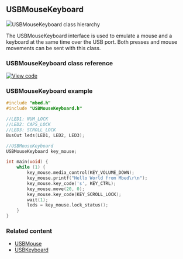 ## USBMouseKeyboard

<span class="images">![](https://os.mbed.com/docs/v5.9/feature-hal-spec-usb-device-doxy/class_u_s_b_mouse_keyboard.png)<span>USBMouseKeyboard class hierarchy</span></span>

The USBMouseKeyboard interface is used to emulate a mouse and a keyboard at the same time over the USB port. Both presses and mouse movements can be sent with this class.

### USBMouseKeyboard class reference

[![View code](https://www.mbed.com/embed/?type=library)](https://os.mbed.com/docs/v5.9/feature-hal-spec-usb-device-doxy/class_u_s_b_mouse_keyboard.html)

### USBMouseKeyboard example

```C++
#include "mbed.h"
#include "USBMouseKeyboard.h"

//LED1: NUM_LOCK
//LED2: CAPS_LOCK
//LED3: SCROLL_LOCK
BusOut leds(LED1, LED2, LED3);

//USBMouseKeyboard
USBMouseKeyboard key_mouse;

int main(void) {
    while (1) {
        key_mouse.media_control(KEY_VOLUME_DOWN);
        key_mouse.printf("Hello World from Mbed\r\n");
        key_mouse.key_code('s', KEY_CTRL);
        key_mouse.move(20, 0);
        key_mouse.key_code(KEY_SCROLL_LOCK);
        wait(1);
        leds = key_mouse.lock_status();
    }
}
```

### Related content

- [USBMouse](USBMouse.md)
- [USBKeyboard](USBKeyboard.md)
